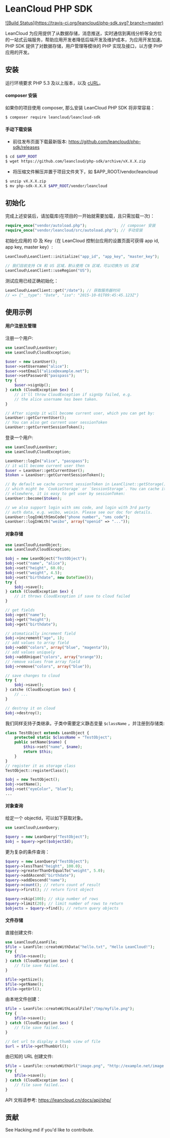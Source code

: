 LeanCloud PHP SDK
====

[![Build Status](https://travis-ci.org/leancloud/php-sdk.svg?
branch=master)](https://travis-ci.org/leancloud/php-sdk)

LeanCloud 为应用提供了从数据存储，消息推送，实时通信到离线分析等全方位
的一站式云端服务，帮助应用开发者降低后端开发及维护成本，为应用开发加速。
PHP SDK 提供了对数据存储，用户管理等模块的 PHP 实现及接口，以方便 PHP
应用的开发。

安装
----

运行环境要求 PHP 5.3 及以上版本，以及
[cURL](http://php.net/manual/zh/book.curl.php)。

#### composer 安装

如果你的项目使用 composer, 那么安装 LeanCloud PHP SDK 将非常容易：

```bash
$ composer require leancloud/leancloud-sdk
```

#### 手动下载安装

* 前往发布页面下载最新版本: https://github.com/leancloud/php-sdk/releases

```bash
$ cd $APP_ROOT
$ wget https://github.com/leancloud/php-sdk/archive/vX.X.X.zip
```

* 将压缩文件解压并置于项目文件夹下，如 $APP_ROOT/vendor/leancloud

```bash
$ unzip vX.X.X.zip
$ mv php-sdk-X.X.X $APP_ROOT/vendor/leancloud
```

初始化
----

完成上述安装后，请加载库(在项目的一开始就需要加载，且只需加载一次)：

```php
require_once("vendor/autoload.php");               // composer 安装
require_once("vendor/leancloud/src/autoload.php"); // 手动安装
```

初始化应用的 ID 及 Key（在 LeanCloud 控制台应用的设置页面可获得 app id, app key,
master key）:

```php
LeanCloud\LeanClient::initialize("app_id", "app_key", "master_key");

// 我们目前支持 CN 和 US 区域，默认使用 CN 区域，可以切换为 US 区域
LeanCloud\LeanClient::useRegion("US");
```

测试应用已经正确初始化：

```php
LeanCloud\LeanClient::get("/date"); // 获取服务器时间
// => {"__type": "Date", "iso": "2015-10-01T09:45:45.123Z"}
```


使用示例
----

#### 用户注册及管理

注册一个用户:

```php
use LeanCloud\LeanUser;
use LeanCloud\CloudException;

$user = new LeanUser();
$user->setUsername("alice"):
$user->setEmail("alice@example.net");
$user->setPassword("passpass");
try {
    $user->signUp();
} catch (CloudException $ex) {
    // it'll throw CloudException if signUp failed, e.g.
    // the alice username has been taken.
}

// After signUp it will become current user, which you can get by:
LeanUser::getCurrentUser();
// You can also get current user sessionToken
LeanUser::getCurrentSessionToken();
```

登录一个用户:

```php
use LeanCloud\LeanUser;
use LeanCloud\CloudException;

LeanUser::logIn("alice", "passpass");
// it will become current user then
$user = LeanUser::getCurrentUser();
$token = LeanUser::getCurrentSessionToken();

// By default we cache current sessionToken in LeanClinet::getStorage(),
// which might be `CookieStorage` or `SessionStorage`. You can cache it
// elsewhere, it is easy to get user by sessionToken:
LeanUser::become($token);

// we also support login with sms code, and login with 3rd party
// auth data, e.g. weibo, weixin. Please see our doc for details.
LeanUser::logInWithSmsCode("phone number", "sms code");
LeanUser::logInWith("weibo", array("openid" => "..."));
```

#### 对象存储

```php
use LeanCloud\LeanObject;
use LeanCloud\CloudException;

$obj = new LeanObject("TestObject");
$obj->set("name", "alice");
$obj->set("height", 60.0);
$obj->set("weight", 4.5);
$obj->set("birthdate", new DateTime());
try {
    $obj->save();
} catch (CloudException $ex) {
    // it throws CloudException if save to cloud failed
}

// get fields
$obj->get("name");
$obj->get("height");
$obj->get("birthdate");

// atomatically increment field
$obj->increment("age", 1);
// add values to array field
$obj->add("colors", array("blue", "magenta"));
// add values uniquely
$obj->addUnique("colors", array("orange"));
// remove values from array field
$obj->remove("colors", array("blue"));

// save changes to cloud
try {
    $obj->save();
} catche (CloudException $ex) {
    // ...
}

// destroy it on cloud
$obj->destroy();
```

我们同样支持子类继承，子类中需要定义静态变量 `$className` ，并注册到存储类:

```php
class TestObject extends LeanObject {
    protected static $className = "TestObject";
    public setName($name) {
        $this->set("name", $name);
        return $this;
    }
}
// register it as storage class
TestObject::registerClass();

$obj = new TestObject();
$obj->setName();
$obj->set("eyeColor", "blue");
...
```

#### 对象查询

给定一个 objectId，可以如下获取对象。

```php
use LeanCloud\LeanQuery;

$query = new LeanQuery("TestObject");
$obj = $query->get($objectId);
```

更为复杂的条件查询：

```php
$query = new LeanQuery("TestObject");
$query->lessThan("height", 100.0);
$query->greaterThanOrEqualTo("weight", 5.0);
$query->addAscend("birthdate");
$query->addDescend("name");
$query->count(); // return count of result
$query->first(); // return first object

$query->skip(100); // skip number of rows
$query->limit(20); // limit number of rows to return
$objects = $query->find(); // return query objects
```

#### 文件存储

直接创建文件:

```php
use LeanCloud\LeanFile;
$file = LeanFile::createWithData("hello.txt", "Hello LeanCloud!");
try {
    $file->save();
} catch (CloudException $ex) {
    // file save failed...
}

$file->getSize();
$file->getName();
$file->getUrl();
```

由本地文件创建：

```php
$file = LeanFile::createWithLocalFile("/tmp/myfile.png");
try {
    $file->save();
} catch (CloudException $ex) {
    // file save failed...
}

// Get url to display a thumb view of file
$url = $file->getThumbUrl();
```

由已知的 URL 创建文件:

```php
$file = LeanFile::createWithUrl("image.png", "http://example.net/image.png");
try {
    $file->save();
} catch (CloudException $ex) {
    // file save failed...
}
```

API 文档请参考: https://leancloud.cn/docs/api/php/

贡献
----

See Hacking.md if you'd like to contribute.

